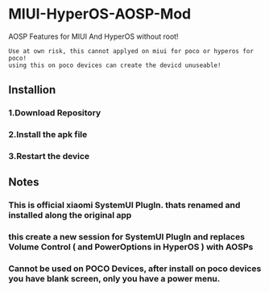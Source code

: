 # MIUI-HyperOS-AOSP-Mod
AOSP Features for MIUI And HyperOS without root!
```markup
Use at own risk, this cannot applyed on miui for poco or hyperos for poco!
using this on poco devices can create the devicd unuseable!
```
## Installion
### 1.Download Repository
### 2.Install the apk file
### 3.Restart the device

## Notes
### This is official xiaomi SystemUI PlugIn. thats renamed and installed along the original app
### this create a new session for SystemUI PlugIn and replaces Volume Control ( and PowerOptions in HyperOS ) with AOSPs
### Cannot be used on POCO Devices, after install on poco devices you have blank screen, only you have a power menu.
